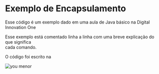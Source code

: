 # Exemplo de Encapsulamento

Esse código é um exemplo dado em uma aula de Java básico na Digital Innovation One 

Esse exemplo está comentado linha a linha com uma breve explicação do que significa\
cada comando.

O código foi escrito na 


![you menor](https://user-images.githubusercontent.com/78165871/132747717-22002dfe-0737-4130-bc9f-88d50d8267ed.png)

